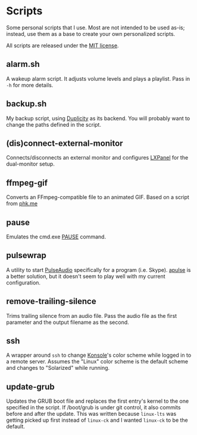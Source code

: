 Scripts
=======
Some personal scripts that I use. Most are not intended to be used as-is; instead, use them as a base to create your own personalized scripts.

All scripts are released under the [MIT license](https://opensource.org/licenses/MIT).

alarm.sh
--------
A wakeup alarm script. It adjusts volume levels and plays a playlist. Pass in `-h` for more details.

backup.sh
---------
My backup script, using [Duplicity](http://www.nongnu.org/duplicity/) as its backend. You will probably want to change the paths defined in the script.

(dis)connect-external-monitor
-----------------------------
Connects/disconnects an external monitor and configures [LXPanel](http://wiki.lxde.org/en/LXPanel) for the dual-monitor setup.

ffmpeg-gif
----------
Converts an FFmpeg-compatible file to an animated GIF. Based on a script from [phk.me](http://blog.pkh.me/p/21-high-quality-gif-with-ffmpeg.html)

pause
-----
Emulates the cmd.exe [PAUSE](http://ss64.com/nt/pause.html) command.

pulsewrap
---------
A utility to start [PulseAudio](https://wiki.freedesktop.org/www/Software/PulseAudio/) specifically for a program (i.e. Skype). [apulse](https://github.com/i-rinat/apulse) is a better solution, but it doesn't seem to play well with my current configuration.

remove-trailing-silence
-----------------------
Trims trailing silence from an audio file. Pass the audio file as the first parameter and the output filename as the second.

ssh
---
A wrapper around `ssh` to change [Konsole](https://konsole.kde.org/)'s color scheme while logged in to a remote server. Assumes the "Linux" color scheme is the default scheme and changes to "Solarized" while running.

update-grub
---
Updates the GRUB boot file and replaces the first entry's kernel to the one specified in the script. If /boot/grub is under git control, it also commits before and after the update. This was written because `linux-lts` was getting picked up first instead of `linux-ck` and I wanted `linux-ck` to be the default.
